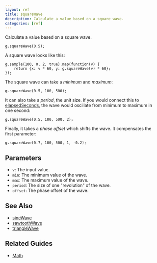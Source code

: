 ```yaml
---
layout: ref
title: squareWave
description: Calculate a value based on a square wave.
categories: [ref]
---
```

Calculate a value based on a square wave.

    g.squareWave(0.5);

A square wave looks like this:

    g.sample(100, 0, 2, true).map(function(v) {
        return {x: v * 60, y: g.squareWave(v) * 60};
    });

The square wave can take a *minimum* and *maximum*:

    g.squareWave(0.5, 100, 500);

It can also take a *period*, the unit size. If you would connect this to [elapsedSeconds](/ref/elapsedSeconds.html), the wave would oscillate from minimum to maximum in one second:

    g.squareWave(0.5, 100, 500, 2);

Finally, it takes a *phase offset* which shifts the wave. It compensates the first parameter:

    g.squareWave(0.7, 100, 500, 1, -0.2);

## Parameters
- `v`: The input value.
- `min`: The minimum value of the wave.
- `max`: The maximum value of the wave.
- `period`: The size of one "revolution" of the wave.
- `offset`: The phase offset of the wave.

## See Also
- [sineWave](/ref/sineWave.html)
- [sawtoothWave](/ref/sawtoothWave.html)
- [triangleWave](/ref/triangleWave.html)

## Related Guides
- [Math](/guide/math.html)